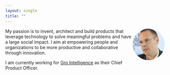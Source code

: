 ```yaml
---
layout: single
title: ""
---
```


<img style="float: right; max-width:20%; border-radius:50%;" src="img/profile-picture.jpg">

My passion is to invent, architect and build products that leverage technology to solve meaningful problems and have a large social impact. I aim at empowering people and organizations to be more productive and collaborative through innovation.


I am currently working for [Gro Intelligence](\gro-url) as their Chief Product Officer.
